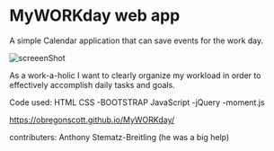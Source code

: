 # MyWORKday web app
A simple Calendar application that can save events for the work day.

![screeenShot](https://user-images.githubusercontent.com/98435396/160262522-6f0e9b6d-0cf9-44b6-a0df-9975e5d5d019.png)

As a work-a-holic I want to clearly organize my workload in order to effectively accomplish daily tasks and goals.

Code used:
HTML
CSS
  -BOOTSTRAP
JavaScript
  -jQuery
  -moment.js

https://obregonscott.github.io/MyWORKday/

contributers:
Anthony Stematz-Breitling
(he was a big help)
